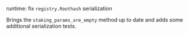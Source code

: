 runtime: fix `registry.Roothash` serialization

Brings the `staking_params_are_empty` method up to date and adds some
additional serialization tests.
